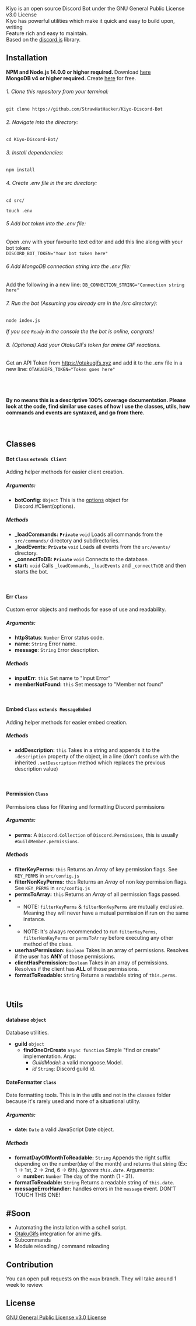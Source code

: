 Kiyo is an open source Discord Bot under the GNU General Public License v3.0 License  <br/>
Kiyo has powerful utilities which make it quick and easy to build upon, writing  <br/>
Feature rich and easy to maintain. <br/>
Based on the [discord.js](https://github.com/discordjs/discord.js) library.

## Installation
<b> NPM and Node.js 14.0.0 or higher required. </b> Download [here](https://nodejs.org/) <br/>
<b> MongoDB v4 or higher required. </b> Create [here](https://docs.atlas.mongodb.com/getting-started) for free. 
###### 1. Clone this repository from your terminal:
```shell
git clone https://github.com/StrawHatHacker/Kiyo-Discord-Bot
```
###### 2. Navigate into the directory:
```shell
cd Kiyo-Discord-Bot/
```
###### 3. Install dependencies:
```shell
npm install
```
###### 4. Create .env file in the src directory:
```shell
cd src/
```
```shell
touch .env
```
###### 5 Add bot token into the .env file:
Open .env with your favourite text editor and add this line along with your bot token: <br/>
`DISCORD_BOT_TOKEN="Your bot token here"`
###### 6 Add MongoDB connection string into the .env file:
Add the following in a new line:
`DB_CONNECTION_STRING="Connection string here"`
###### 7. Run the bot (Assuming you already are in the /src directory):
```shell
node index.js 
```
*If you see `Ready` in the console the the bot is online, congrats!*

###### 8. (Optional) Add your OtakuGIFs token for anime GIF reactions.
Get an API Token from https://otakugifs.xyz and add it to the .env file in a new line:
`OTAKUGIFS_TOKEN="Token goes here"`

<br/><br/>
#### By no means this is a descriptive 100% coverage documentation. Please look at the code, find similar use cases of how I use the classes, utils, how commands and events are syntaxed, and go from there.
<br/>

## Classes
#### Bot `Class` `extends Client`
Adding helper methods for easier client creation.
##### Arguments:
* **botConfig**: `Object` This is the [options](https://discord.js.org/#/docs/main/stable/typedef/ClientOptions) object for Discord.#Client(options).
##### Methods
* **_loadCommands:** **`Private`** `void` Loads all commands from the `src/commands/` directory and subdirectories.
* **_loadEvents:** **`Private`** `void` Loads all events from the `src/events/` directory.
* **_connectToDB:** **`Private`** `void` Connects to the database.
* **start:** `void` Calls `_loadCommands`, `_loadEvents` and `_connectToDB` and then starts the bot.

<br/>


#### Err `Class`
Custom error objects and methods for ease of use and readability.
##### Arguments: 
* **httpStatus**: `Number` Error status code. 
* **name**: `String` Error name.
* **message**: `String` Error description.
##### Methods
* **inputErr:** `this` Set name to "Input Error"
* **memberNotFound:** `this` Set message to "Member not found"

<br/>


#### Embed `Class` `extends MessageEmbed`
Adding helper methods for easier embed creation.
##### Methods
* **addDescription:** `this` Takes in a string and appends it to the `.description` property of the object, in a line (don't confuse with the inherited `.setDescription` method which replaces the previous description value)

<br/>

#### Permission `Class`
Permissions class for filtering and formatting Discord permissions
##### Arguments:
* **perms**: A `Discord.Collection` of `Discord.Permissions`, this is usually `#GuildMember.permissions`.
##### Methods
* **filterKeyPerms:** `this` Returns an *Array* of key permission flags. See `KEY_PERMS` in `src/config.js`
* **filterNonKeyPerms:** `this` Returns an *Array* of non key permission flags. See `KEY_PERMS` in `src/config.js`
* **permsToArray:** `this` Returns an *Array* of all permission flags passed.
* * NOTE:  `filterKeyPerms` & `filterNonKeyPerms` are mutually exclusive. Meaning they will never have a mutual permission if run on the same instance.
* * NOTE:  It's always recommended to run `filterKeyPerms`, `filterNonKeyPerms` or `permsToArray` before executing any other method of the class.
* **userhasPermission:** `Boolean` Takes in an array of permissions. Resolves if the user has **ANY** of those permissions.
* **clientHasPermission:** `Boolean` Takes in an array of permissions. Resolves if the client has **ALL** of those permissions.
* **formatToReadable:** `String` Returns a readable string of `this.perms`.

<br/>

## Utils
#### database `object`
Database utilities.
* **guild** `object`
    * **findOneOrCreate** `async function` Simple "find or create" implementation.
        Args: 
        * *GuildModel*: a valid mongoose.Model.
        * *id* `String`: Discord guild id.

#### DateFormatter `Class`
Date formatting tools. This is in the utils and not in the classes folder because it's rarely used and more of a situational utility.
##### Arguments:
* **date:** `Date` a valid JavaScript Date object.
##### Methods
* **formatDayOfMonthToReadable:** `String` Appends the right suffix depending on the number(day of the month) and returns that string (Ex: 1 -> 1st, 2 -> 2nd, 6 -> 6th). *Ignores `this.date`*.
    Arguments:
    * **number:** `Number` The day of the month (1 - 31).
* **formatToReadable:** `String` Returns a readable string of `this.date`.
* **messageErrorHandler:** handles errors in the `message` event. DON'T TOUCH THIS ONE!

## #Soon
* Automating the installation with a schell script.
* [OtakuGifs](https://otakugifs.xyz/) integration for anime gifs.
* Subcommands
* Module reloading / command reloading

## Contribution
You can open pull requests on the `main` branch. They will take around 1 week to review.

## License
[GNU General Public License v3.0 License](https://github.com/StrawHatHacker/Kiyo-Discord-Bot/blob/main/LICENSE)
